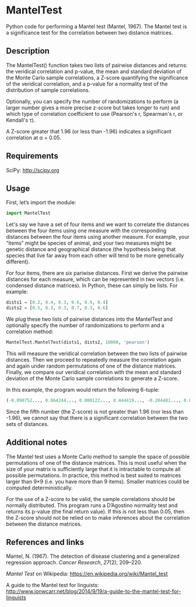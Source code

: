 MantelTest
==========

Python code for performing a Mantel test (Mantel, 1967). The Mantel test is a significance test for the correlation between two distance matrices.


Description
-----------

The MantelTest() function takes two lists of pairwise distances and returns: the veridical correlation and p-value, the mean and standard deviation of the Monte Carlo sample correlations, a Z-score quantifying the significance of the veridical correlation, and a p-value for a normality test of the distribution of sample correlations.

Optionally, you can specify the number of randomizations to perform (a larger number gives a more precise z-score but takes longer to run) and which type of correlation coefficient to use (Pearson's r, Spearman's r, or Kendall's τ).

A Z-score greater that 1.96 (or less than -1.96) indicates a significant correlation at α = 0.05.


Requirements
------------

SciPy: http://scipy.org


Usage
-----

First, let’s import the module:

```python
import MantelTest
```

Let's say we have a set of four items and we want to correlate the distances between the four items using one measure with the corresponding distances between the four items using another measure. For example, your “items” might be species of animal, and your two measures might be genetic distance and geographical distance (the hypothesis being that species that live far away from each other will tend to be more genetically different).

For four items, there are six pariwise distances. First we derive the pairwise distances for each measure, which can be represented in two vectors (i.e. condensed distance matrices). In Python, these can simply be lists. For example:

```python
dists1 = [0.2, 0.4, 0.3, 0.6, 0.9, 0.4]
dists2 = [0.5, 0.3, 0.3, 0.7, 0.3, 0.6]
```

We plug these two lists of pairwise distances into the MantelTest and optionally specify the number of randomizations to perform and a correlation method:

```python
MantelTest.MantelTest(dists1, dists2, 10000, 'pearson')
```

This will measure the veridical correlation between the two lists of pairwise distances. Then we proceed to repeatedly measure the correlation again and again under random permutations of one of the distance matrices. Finally, we compare our veridical correlation with the mean and standard deviation of the Monte Carlo sample correlations to generate a Z-score.

In this example, the program would return the following 6-tuple:

```python
(-0.090752..., 0.864244..., 0.000122..., 0.444419..., -0.204481..., 0.0)
```

Since the fifth number (the Z-score) is not greater than 1.96 (nor less than -1.96), we cannot say that there is a significant correlation between the two sets of distances.


Additional notes
----------------

The Mantel test uses a Monte Carlo method to sample the space of possible permutations of one of the distance matrices. This is most useful when the size of your matrix is sufficiently large that it is intractable to compute all possible permutations. In practice, this method is best suited to matrices larger than 9×9 (i.e. you have more than 9 items). Smaller matrices could be computed deterministically.

For the use of a Z-score to be valid, the sample correlations should be normally distributed. This program runs a D’Agostino normality test and returns its p-value (the final return value). If this is not less than 0.05, then the Z-score should not be relied on to make inferences about the correlation between the distance matrices.


References and links
--------------------

Mantel, N. (1967). The detection of disease clustering and a generalized regression approach. *Cancer Research*, *27*(2), 209–220.

*Mantel Test* on Wikipedia: https://en.wikipedia.org/wiki/Mantel_test

A guide to the Mantel test for linguists: http://www.jonwcarr.net/blog/2014/9/19/a-guide-to-the-mantel-test-for-linguists
